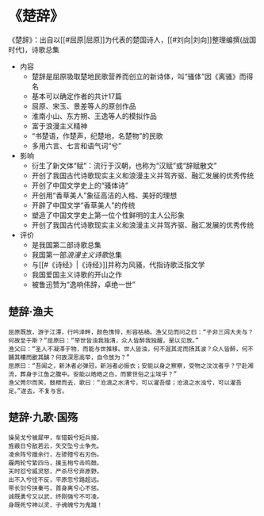 # 《楚辞》

《楚辞》：出自以[[#屈原|屈原]]为代表的楚国诗人，[[#刘向|刘向]]整理编撰(战国时代)，诗歌总集
- 内容
	- 楚辞是屈原吸取楚地民歌营养而创立的新诗体，叫“骚体”因《离骚》而得名
	- 基本可以确定作者的共计17篇
	- 屈原、宋玉、景差等人的原创作品
	- 淮南小山、东方朔、王逸等人的模拟作品
	- 富于浪漫主义精神
	- “书楚语，作楚声，纪楚地，名楚物”的民歌
	- 多用六言、七言和语气词“兮”
- 影响
	- 衍生了新文体“赋”：流行于汉朝，也称为“汉赋”或“辞赋散文”
	- 开创了我国古代诗歌现实主义和浪漫主义并驾齐驱、融汇发展的优秀传统
	- 开创了中国文学史上的“骚体诗”
	- 开创用“香草美人”象征高洁的人格、美好的理想
	- 开辟了中国文学“香草美人”的传统
	- 塑造了中国文学史上第一位个性鲜明的主人公形象
	- 开创了我国古代诗歌现实主义和浪漫主义并驾齐驱、融汇发展的优秀传统
- 评价
	- 是我国第二部诗歌总集
	- 我国第一部*浪漫主义诗歌*总集
	- 与[[#《诗经》|《诗经》]]并称为风骚，代指诗歌泛指文学
	- 我国爱国主义诗歌的开山之作
	- 被鲁迅赞为“逸响伟辞，卓绝一世”

## 楚辞·渔夫

	屈原既放，游于江潭，行吟泽畔，颜色憔悴，形容枯槁。渔父见而问之曰：“子非三闾大夫与？何故至于斯？”屈原曰：“举世皆浊我独清，众人皆醉我独醒，是以见放。”
	渔父曰：“圣人不凝滞于物，而能与世推移。世人皆浊，何不淈其泥而扬其波？众人皆醉，何不餔其糟而歠其醨？何故深思高举，自令放为？”
	屈原曰：“吾闻之，新沐者必弹冠，新浴者必振衣；安能以身之察察，受物之汶汶者乎？宁赴湘流，葬身于江鱼之腹中。安能以皓皓之白，而蒙世俗之尘埃乎？”
	渔父莞尔而笑，鼓枻而去，歌曰：“沧浪之水清兮，可以濯吾缨；沧浪之水浊兮，可以濯吾足。”遂去，不复与言。


## 楚辞·九歌·国殇

	操吴戈兮被犀甲，车错毂兮短兵接。
	旌蔽日兮敌若云，矢交坠兮士争先。
	凌余阵兮躐余行，左骖殪兮右刃伤。
	霾两轮兮絷四马，援玉枹兮击鸣鼓。
	天时怼兮威灵怒，严杀尽兮弃原野。
	出不入兮往不反，平原忽兮路超远。
	带长剑兮挟秦弓，首身离兮心不惩。
	诚既勇兮又以武，终刚强兮不可凌。
	身既死兮神以灵，子魂魄兮为鬼雄！